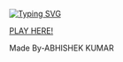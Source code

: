 [![Typing SVG](https://readme-typing-svg.demolab.com?font=Fira+Code&size=15&pause=1000&width=435&lines=%3C+%3E+with+%E2%9D%A4%EF%B8%8F+using+HTML%2C+CSS+and+JavaScript)](https://git.io/typing-svg)

[PLAY HERE!](https://animezkishan.github.io/Bubble-Game/)

Made By-ABHISHEK KUMAR


